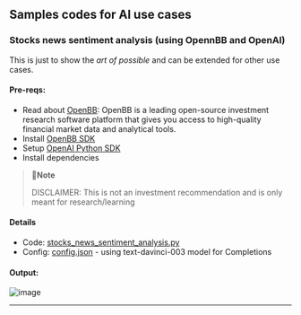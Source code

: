 ## Samples codes for AI use cases




### Stocks news sentiment analysis (using OpennBB and OpenAI)

This is just to show the _art of possible_ and can be extended for other use cases.

#### Pre-reqs: 

- Read about [OpenBB](https://openbb.co/): OpenBB is a leading open-source investment research software platform that gives you access to high-quality financial market data and analytical tools.
- Install [OpenBB SDK](https://my.openbb.co/app/sdk/installation)
- Setup [OpenAI Python SDK](https://learn.microsoft.com/en-us/azure/cognitive-services/openai/quickstart?pivots=programming-language-python&tabs=command-line)
- Install dependencies

> 📍**Note**
>
> DISCLAIMER: This is not an investment recommendation and is only meant for research/learning

#### Details

- Code: [stocks_news_sentiment_analysis.py](https://github.com/gyanisinha/allthingsdata/blob/main/ai-samples/stocks_news_sentiment_analysis.py)
- Config: [config.json](https://github.com/gyanisinha/allthingsdata/blob/main/ai-samples/config.json) - using text-davinci-003 model for Completions

#### Output:

  ![image](https://github.com/gyanisinha/allthingsdata/assets/87772005/e6f51ffb-af5a-46ad-9cc8-e6844fa7b784)

---
